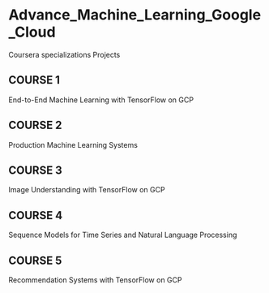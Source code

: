 # Advance_Machine_Learning_Google_Cloud
Coursera specializations Projects


## COURSE 1
End-to-End Machine Learning with TensorFlow on GCP


## COURSE 2
Production Machine Learning Systems


## COURSE 3
Image Understanding with TensorFlow on GCP


## COURSE 4

Sequence Models for Time Series and Natural Language Processing

## COURSE 5
Recommendation Systems with TensorFlow on GCP

